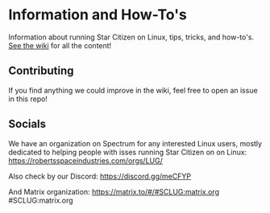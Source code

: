 # Information and How-To's

Information about running Star Citizen on Linux, tips, tricks, and how-to's. [See the wiki](https://github.com/starcitizen-lug/information-howtos/wiki) for all the content!

## Contributing

If you find anything we could improve in the wiki, feel free to open an issue in this repo!

## Socials

We have an organization on Spectrum for any interested Linux users, mostly dedicated to helping people with isses running Star Citizen on on Linux:
https://robertsspaceindustries.com/orgs/LUG/ 

Also check by our Discord:
https://discord.gg/meCFYP

And Matrix organization:
https://matrix.to/#/#SCLUG:matrix.org
#SCLUG:matrix.org
